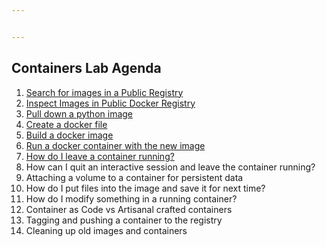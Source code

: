 ```yaml
---


---
```


<h2 id="containers-lab-agenda"><strong>Containers Lab Agenda</strong></h2>
<ol>
<li><a href="https://github.com/Burwood/containers101/blob/master/containers_lab/task_1.md">Search for images in a Public Registry</a></li>
<li><a href="https://github.com/Burwood/containers101/blob/master/containers_lab/task_2.md">Inspect Images in Public Docker Registry</a></li>
<li><a href="https://github.com/Burwood/containers101/blob/master/containers_lab/task_3.md">Pull down a python image</a></li>
<li><a href="https://github.com/Burwood/containers101/blob/master/containers_lab/task_4.md">Create a docker file</a></li>
<li><a href="https://github.com/Burwood/containers101/blob/master/containers_lab/task_5.md">Build a docker image</a></li>
<li><a href="https://github.com/Burwood/containers101/blob/master/containers_lab/task_6.md">Run a docker container with the new image</a></li>
<li><a href="https://github.com/Burwood/containers101/blob/master/containers_lab/task_7.md">How do I leave a container running?</a></li>
<li>How can I quit an interactive session and leave the container running?</li>
<li>Attaching a volume to a container for persistent data</li>
<li>How do I put files into the image and save it for next time?</li>
<li>How do I modify something in a running container?</li>
<li>Container as Code vs Artisanal crafted containers</li>
<li>Tagging and pushing a container to the registry</li>
<li>Cleaning up old images and containers</li>
</ol>

